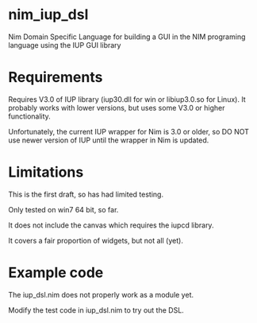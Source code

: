 # nim_iup_dsl
Nim Domain Specific Language for building a GUI in the NIM programing language using the IUP GUI library

# Requirements

Requires V3.0 of IUP library  (iup30.dll for win or libiup3.0.so for Linux).
It probably works with lower versions, but uses some V3.0 or higher functionality.

Unfortunately, the current IUP wrapper for Nim is 3.0 or older, 
so DO NOT use newer version of IUP until the wrapper in Nim is updated.

# Limitations

This is the first draft, so has had limited testing.  

Only tested on win7 64 bit, so far.

It does not include the canvas which requires the iupcd library.

It covers a fair proportion of widgets, but not all (yet).

# Example code  

The iup_dsl.nim does not properly work as a module yet.

Modify the test code in iup_dsl.nim to try out the DSL.

